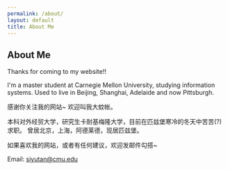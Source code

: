 ```yaml
---
permalink: /about/
layout: default
title: About Me
---
```


<div id="home">
  <h2><i class="fa fa-bookmark"></i> About Me</h2>
</div>


Thanks for coming to my website!!  
  
I'm a master student at Carnegie Mellon University, studying information systems. 
Used to live in Beijing, Shanghai, Adelaide and now Pittsburgh. 
  
感谢你关注我的网站~ 欢迎叫我大蚊帐。   
  
本科对外经贸大学，研究生卡耐基梅隆大学，目前在匹兹堡寒冷的冬天中苦苦(?)求职。
曾居北京，上海，阿德莱德，现居匹兹堡。
  
如果喜欢我的网站，或者有任何建议，欢迎发邮件勾搭~  
  
Email: siyutan@cmu.edu
